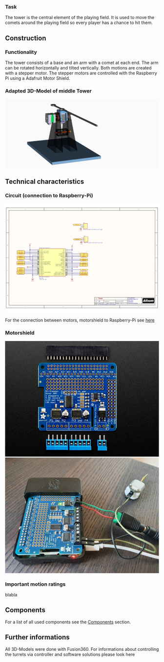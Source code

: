 
### Task
The tower is the central element of the playing field. It is used to move the comets around the playing field so every player has a chance to hit them.


## Construction

### Functionality

The tower consists of a base and an arm with a comet at each end. The arm can be rotated horizontally and tilted vertically. Both motions are created with a stepper motor. The stepper motors are controlled with the Raspberry Pi using a Adafruit Motor Shield.


### Adapted 3D-Model of middle Tower

![Middle Tower](3D_models/TumV01.png)



## Technical characteristics

### Circuit (connection to Raspberry-Pi)

![Middle Tower circuit](circuit/middle_tower1.png)

For the connection between motors, motorshield to Raspberry-Pi see [here](https://learn.adafruit.com/adafruit-dc-and-stepper-motor-hat-for-raspberry-pi/stacking-hats)

### Motorshield

![Adafruit motorshield](pictures/Adafruit_motorshield.jpeg)
![Adafruit assembled](pictures/adafruit_assembled.jpeg)


### Important motion ratings

blabla


## Components

For a list of all used components see the [Components](Components.md) section.

## Further informations

All 3D-Models were done with Fusion360.
For informations about controlling the turrets via controller and software solutions please look here





























